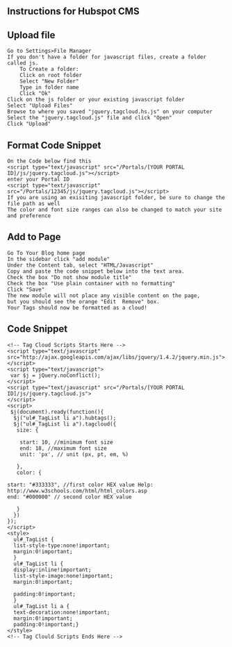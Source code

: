 Instructions for Hubspot CMS
------------

Upload file
-----------
    Go to Settings>File Manager
    If you don't have a folder for javascript files, create a folder called js.
        To Create a folder:
        Click on root folder   
        Select "New Folder"   
        Type in folder name
        Click "Ok"
    Click on the js folder or your existing javascript folder
    Select "Upload Files"
    Browse to where you saved "jquery.tagcloud.hs.js" on your computer
    Select the "jquery.tagcloud.js" file and click "Open"
    Click "Upload"

Format Code Snippet
-------------------
    On the Code below find this
    <script type="text/javascript" src="/Portals/[YOUR PORTAL ID]/js/jquery.tagcloud.js"></script>
    enter your Portal ID
    <script type="text/javascript" src="/Portals/12345/js/jquery.tagcloud.js"></script>
    If you are using an exisiting javascript folder, be sure to change the file path as well
    The color and font size ranges can also be changed to match your site and preference
    
Add to Page
-----------
    Go To Your Blog home page
    In the sidebar click "add module" 
    Under the Content tab, select "HTML/Javascript"
    Copy and paste the code snippet below into the text area.
    Check the box "Do not show module title"
    Check the box "Use plain container with no formatting"
    Click "Save"
    The new module will not place any visible content on the page, 
    but you should see the orange "Edit  Remove" box.
    Your Tags should now be formatted as a cloud!

Code Snippet
-------------

    <!-- Tag Cloud Scripts Starts Here -->
    <script type="text/javascript" src="http://ajax.googleapis.com/ajax/libs/jquery/1.4.2/jquery.min.js">
    </script>
    <script type="text/javascript">
     var $j = jQuery.noConflict();
    </script>
    <script type="text/javascript" src="/Portals/[YOUR PORTAL ID]/js/jquery.tagcloud.js">
    </script> 
    <script>
     $j(document).ready(function(){
      $j("ul#_TagList li a").hubtags();
      $j("ul#_TagList li a").tagcloud({
       size: {
       
        start: 10, //minimum font size
        end: 18, //maximum font size
        unit: 'px', // unit (px, pt, em, %)
        
       },
       color: {
   
    start: "#333333", //first color HEX value Help: http://www.w3schools.com/html/html_colors.asp
    end: "#000000" // second color HEX value

       }
      })
    });
    </script>
    <style>
      ul#_TagList {
      list-style-type:none!important;
      margin:0!important;
      }
      ul#_TagList li {
      display:inline!important;
      list-style-image:none!important;
      margin:0!important;
      
      padding:0!important;
      }
      ul#_TagList li a {
      text-decoration:none!important;
      margin:0!important;
      padding:0!important;}
    </style>
    <!-- Tag Clould Scripts Ends Here -->

